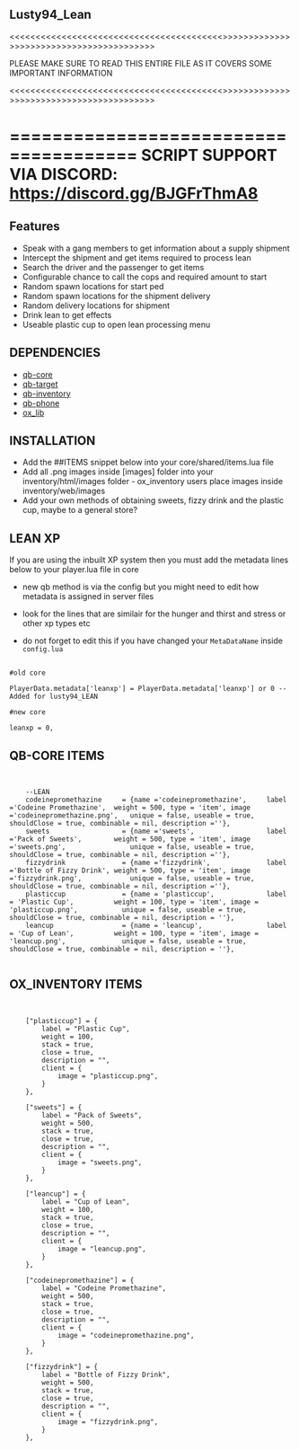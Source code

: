 ## Lusty94_Lean


<<<<<<<<<<<<<<<<<<<<<<<<<<<<<<<<<<<<<<<<<>>>>>>>>>>>>>>>>>>>>>>>>>>>>>>>>>>>>>>>>>

PLEASE MAKE SURE TO READ THIS ENTIRE FILE AS IT COVERS SOME IMPORTANT INFORMATION

<<<<<<<<<<<<<<<<<<<<<<<<<<<<<<<<<<<<<<<<<>>>>>>>>>>>>>>>>>>>>>>>>>>>>>>>>>>>>>>>>>



======================================
SCRIPT SUPPORT VIA DISCORD: https://discord.gg/BJGFrThmA8
======================================



## Features

- Speak with a gang members to get information about a supply shipment
- Intercept the shipment and get items required to process lean
- Search the driver and the passenger to get items
- Configurable chance to call the cops and required amount to start
- Random spawn locations for start ped
- Random spawn locations for the shipment delivery
- Random delivery locations for shipment
- Drink lean to get effects
- Useable plastic cup to open lean processing menu



## DEPENDENCIES

- [qb-core](https://github.com/qbcore-framework/qb-core)
- [qb-target](https://github.com/qbcore-framework/qb-target)
- [qb-inventory](https://github.com/qbcore-framework/qb-inventory)
- [qb-phone](https://github.com/qbcore-framework/qb-phone)
- [ox_lib](https://github.com/overextended/ox_lib/releases/)






## INSTALLATION

- Add the ##ITEMS snippet below into your core/shared/items.lua file
- Add all .png images inside [images] folder into your inventory/html/images folder - ox_inventory users place images inside inventory/web/images
- Add your own methods of obtaining sweets, fizzy drink and the plastic cup, maybe to a general store?



## LEAN XP
If you are using the inbuilt XP system then you must add the metadata lines below to your player.lua file in core
- new qb method is via the config but you might need to edit how metadata is assigned in server files

- look for the lines that are similair for the hunger and thirst  and stress or other xp types etc
- do not forget to edit this if you have changed your `MetaDataName` inside `config.lua`

```

#old core

PlayerData.metadata['leanxp'] = PlayerData.metadata['leanxp'] or 0 -- Added for lusty94_LEAN

#new core

leanxp = 0,

```



## QB-CORE ITEMS

```


    --LEAN
    codeinepromethazine     = {name ='codeinepromethazine',     label ='Codeine Promethazine',  weight = 500, type = 'item', image ='codeinepromethazine.png',   unique = false, useable = true, shouldClose = true, combinable = nil, description =''},
    sweets                  = {name ='sweets',                  label ='Pack of Sweets',        weight = 500, type = 'item', image ='sweets.png',                unique = false, useable = true, shouldClose = true, combinable = nil, description =''},
    fizzydrink              = {name ='fizzydrink',              label ='Bottle of Fizzy Drink', weight = 500, type = 'item', image ='fizzydrink.png',            unique = false, useable = true, shouldClose = true, combinable = nil, description =''},
    plasticcup              = {name = 'plasticcup',             label = 'Plastic Cup',          weight = 100, type = 'item', image = 'plasticcup.png',           unique = false, useable = true, shouldClose = true, combinable = nil, description = ''},
    leancup                 = {name = 'leancup',                label = 'Cup of Lean',          weight = 100, type = 'item', image = 'leancup.png',              unique = false, useable = true, shouldClose = true, combinable = nil, description = ''},


```


## OX_INVENTORY ITEMS

```


	["plasticcup"] = {
		label = "Plastic Cup",
		weight = 100,
		stack = true,
		close = true,
		description = "",
		client = {
			image = "plasticcup.png",
		}
	},

	["sweets"] = {
		label = "Pack of Sweets",
		weight = 500,
		stack = true,
		close = true,
		description = "",
		client = {
			image = "sweets.png",
		}
	},

	["leancup"] = {
		label = "Cup of Lean",
		weight = 100,
		stack = true,
		close = true,
		description = "",
		client = {
			image = "leancup.png",
		}
	},

	["codeinepromethazine"] = {
		label = "Codeine Promethazine",
		weight = 500,
		stack = true,
		close = true,
		description = "",
		client = {
			image = "codeinepromethazine.png",
		}
	},

	["fizzydrink"] = {
		label = "Bottle of Fizzy Drink",
		weight = 500,
		stack = true,
		close = true,
		description = "",
		client = {
			image = "fizzydrink.png",
		}
	},


```